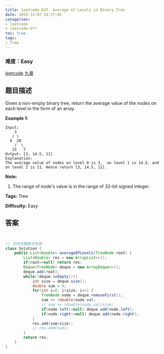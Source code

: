 ```yaml
---
title: leetcode 637. Average of Levels in Binary Tree
date: 2019-12-07 19:27:05
categories:
- leetcode
- leetcode-6**
toc: true
tags:
- Tree
---
```

### 难度：Easy

<a href="https://leetcode.com/problems/average-of-levels-in-binary-tree/">leetcode</a>
<a href="https://www.jiuzhang.com/solution/average-of-levels-in-binary-tree/">九章</a>
## 题目描述
Given a non-empty binary tree, return the average value of the nodes on each
level in the form of an array.

**Example 1:**  
        
    Input:
        3
       / \
      9  20
        /  \
       15   7
    Output: [3, 14.5, 11]
    Explanation:
    The average value of nodes on level 0 is 3,  on level 1 is 14.5, and on level 2 is 11. Hence return [3, 14.5, 11].
    

**Note:**  

  1. The range of node's value is in the range of 32-bit signed integer.


**Tags:** Tree

**Difficulty:** Easy
## 答案
<!--more-->
```java


// 为何注释部分失败
class Solution {
    public List<Double> averageOfLevels(TreeNode root) {
        List<Double> res = new ArrayList<>();
        if(root==null) return res;
        Deque<TreeNode> deque = new ArrayDeque<>();
        deque.add(root);
        while(!deque.isEmpty()){
            int size = deque.size();
            double sum = 0;
            for(int i=0; i<size; i++) {
                TreeNode node = deque.removeFirst();
                sum += (double)node.val;
                // sum += (double)node.val/size;
                if(node.left!=null) deque.add(node.left);
                if(node.right!=null) deque.add(node.right);
            }
            res.add(sum/size);
            // res.add(sum);
        }
        return res;
    }
}
```
